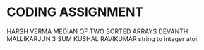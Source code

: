 # CODING ASSIGNMENT
HARSH VERMA
MEDIAN OF TWO SORTED ARRAYS
DEVANTH MALLIKARJUN
3 SUM
KUSHAL RAVIKUMAR
string to integer atoi
